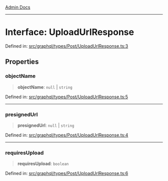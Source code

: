 [Admin Docs](/)

***

# Interface: UploadUrlResponse

Defined in: [src/graphql/types/Post/UploadUrlResponse.ts:3](https://github.com/Sourya07/talawa-api/blob/2dc82649c98e5346c00cdf926fe1d0bc13ec1544/src/graphql/types/Post/UploadUrlResponse.ts#L3)

## Properties

### objectName

> **objectName**: `null` \| `string`

Defined in: [src/graphql/types/Post/UploadUrlResponse.ts:5](https://github.com/Sourya07/talawa-api/blob/2dc82649c98e5346c00cdf926fe1d0bc13ec1544/src/graphql/types/Post/UploadUrlResponse.ts#L5)

***

### presignedUrl

> **presignedUrl**: `null` \| `string`

Defined in: [src/graphql/types/Post/UploadUrlResponse.ts:4](https://github.com/Sourya07/talawa-api/blob/2dc82649c98e5346c00cdf926fe1d0bc13ec1544/src/graphql/types/Post/UploadUrlResponse.ts#L4)

***

### requiresUpload

> **requiresUpload**: `boolean`

Defined in: [src/graphql/types/Post/UploadUrlResponse.ts:6](https://github.com/Sourya07/talawa-api/blob/2dc82649c98e5346c00cdf926fe1d0bc13ec1544/src/graphql/types/Post/UploadUrlResponse.ts#L6)
